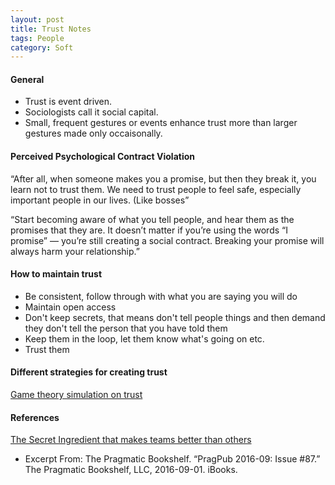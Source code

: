 ```yaml
---
layout: post
title: Trust Notes
tags: People
category: Soft
---
```


#### General

- Trust is event driven.  
- Sociologists call it social capital.  
- Small, frequent gestures or events enhance trust more than larger gestures made only occaisonally.   

#### Perceived Psychological Contract Violation

“After all, when someone makes you a promise, but then they break it, you learn not to trust them. We need to trust people to feel safe, especially important people in our lives. (Like bosses”

“Start becoming aware of what you tell people, and hear them as the promises that they are. It doesn’t matter if you’re using the words “I promise” — you’re still creating a social contract. Breaking your promise will always harm your relationship.”

#### How to maintain trust

* Be consistent, follow through with what you are saying you will do  
* Maintain open access  
* Don't keep secrets, that means don't tell people things and then demand they don't tell the person that you have told them  
* Keep them in the loop, let them know what's going on etc.  
* Trust them  

#### Different strategies for creating trust

[Game theory simulation on trust](http://ncase.me/trust/)  

#### References ####

[The Secret Ingredient that makes teams better than others](http://ideas.ted.com/the-secret-ingredient-that-makes-some-teams-better-than-others/)  
- Excerpt From: The Pragmatic Bookshelf. “PragPub 2016-09: Issue #87.” The Pragmatic Bookshelf, LLC, 2016-09-01. iBooks.

